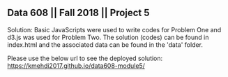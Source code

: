 ## Data 608 || Fall 2018 || Project 5

Solution: Basic JavaScripts were used to write codes for Problem One and d3.js was used for Problem Two. The solution (codes) can be found in index.html  and the associated data can be found in the 'data' folder. 

Please use the below url to see the deployed solution:
https://kmehdi2017.github.io/data608-module5/

